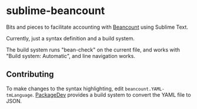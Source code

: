 sublime-beancount
=================

Bits and pieces to facilitate accounting with [Beancount](http://furius.ca/beancount/) using Sublime Text.

Currently, just a syntax definition and a build system.

The build system runs "bean-check" on the current file, and  works with "Build system: Automatic", and line navigation works.

## Contributing

To make changes to the syntax highlighting, edit `beancount.YAML-tmLanguage`. [PackageDev][1] provides a build system to convert the YAML file to JSON.

[1]:https://packagecontrol.io/packages/PackageDev
